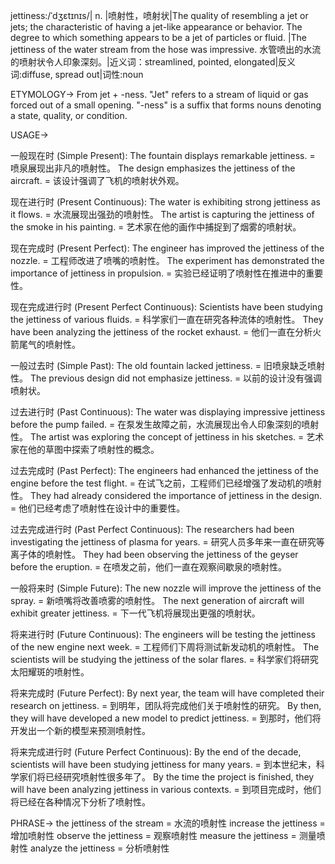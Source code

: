 jettiness:/ˈdʒɛtɪnɪs/| n. |喷射性，喷射状|The quality of resembling a jet or jets; the characteristic of having a jet-like appearance or behavior.  The degree to which something appears to be a jet of particles or fluid. |The jettiness of the water stream from the hose was impressive.  水管喷出的水流的喷射状令人印象深刻。|近义词：streamlined, pointed, elongated|反义词:diffuse, spread out|词性:noun

ETYMOLOGY->
From jet + -ness.  "Jet" refers to a stream of liquid or gas forced out of a small opening. "-ness" is a suffix that forms nouns denoting a state, quality, or condition.

USAGE->

一般现在时 (Simple Present):
The fountain displays remarkable jettiness. = 喷泉展现出非凡的喷射性。
The design emphasizes the jettiness of the aircraft. = 该设计强调了飞机的喷射状外观。

现在进行时 (Present Continuous):
The water is exhibiting strong jettiness as it flows. = 水流展现出强劲的喷射性。
The artist is capturing the jettiness of the smoke in his painting. = 艺术家在他的画作中捕捉到了烟雾的喷射状。

现在完成时 (Present Perfect):
The engineer has improved the jettiness of the nozzle. = 工程师改进了喷嘴的喷射性。
The experiment has demonstrated the importance of jettiness in propulsion. = 实验已经证明了喷射性在推进中的重要性。

现在完成进行时 (Present Perfect Continuous):
Scientists have been studying the jettiness of various fluids. = 科学家们一直在研究各种流体的喷射性。
They have been analyzing the jettiness of the rocket exhaust. = 他们一直在分析火箭尾气的喷射性。

一般过去时 (Simple Past):
The old fountain lacked jettiness. = 旧喷泉缺乏喷射性。
The previous design did not emphasize jettiness. = 以前的设计没有强调喷射状。

过去进行时 (Past Continuous):
The water was displaying impressive jettiness before the pump failed. = 在泵发生故障之前，水流展现出令人印象深刻的喷射性。
The artist was exploring the concept of jettiness in his sketches. = 艺术家在他的草图中探索了喷射性的概念。

过去完成时 (Past Perfect):
The engineers had enhanced the jettiness of the engine before the test flight. = 在试飞之前，工程师们已经增强了发动机的喷射性。
They had already considered the importance of jettiness in the design. = 他们已经考虑了喷射性在设计中的重要性。

过去完成进行时 (Past Perfect Continuous):
The researchers had been investigating the jettiness of plasma for years. = 研究人员多年来一直在研究等离子体的喷射性。
They had been observing the jettiness of the geyser before the eruption. = 在喷发之前，他们一直在观察间歇泉的喷射性。

一般将来时 (Simple Future):
The new nozzle will improve the jettiness of the spray. = 新喷嘴将改善喷雾的喷射性。
The next generation of aircraft will exhibit greater jettiness. = 下一代飞机将展现出更强的喷射状。

将来进行时 (Future Continuous):
The engineers will be testing the jettiness of the new engine next week. = 工程师们下周将测试新发动机的喷射性。
The scientists will be studying the jettiness of the solar flares. = 科学家们将研究太阳耀斑的喷射性。

将来完成时 (Future Perfect):
By next year, the team will have completed their research on jettiness. = 到明年，团队将完成他们关于喷射性的研究。
By then, they will have developed a new model to predict jettiness. = 到那时，他们将开发出一个新的模型来预测喷射性。

将来完成进行时 (Future Perfect Continuous):
By the end of the decade, scientists will have been studying jettiness for many years. = 到本世纪末，科学家们将已经研究喷射性很多年了。
By the time the project is finished, they will have been analyzing jettiness in various contexts. = 到项目完成时，他们将已经在各种情况下分析了喷射性。


PHRASE->
the jettiness of the stream = 水流的喷射性
increase the jettiness = 增加喷射性
observe the jettiness = 观察喷射性
measure the jettiness = 测量喷射性
analyze the jettiness = 分析喷射性
